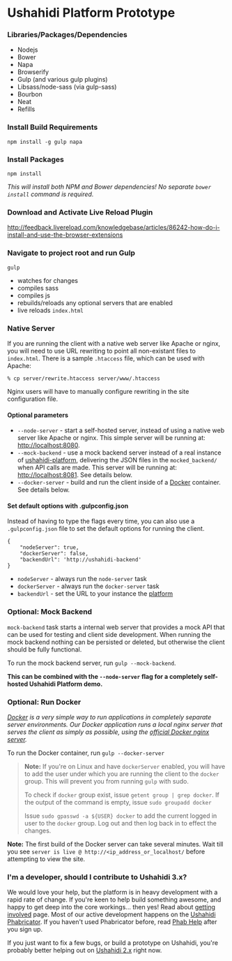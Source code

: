 Ushahidi Platform Prototype
===========================

### Libraries/Packages/Dependencies

* Nodejs
* Bower
* Napa
* Browserify
* Gulp (and various gulp plugins)
* Libsass/node-sass (via gulp-sass)
* Bourbon
* Neat
* Refills

### Install Build Requirements
`npm install -g gulp napa`

### Install Packages
`npm install`

*This will install both NPM and Bower dependencies! No separate `bower install` command is required.*

### Download and Activate Live Reload Plugin

http://feedback.livereload.com/knowledgebase/articles/86242-how-do-i-install-and-use-the-browser-extensions

### Navigate to project root and run Gulp

`gulp`

* watches for changes
* compiles sass
* compiles js
* rebuilds/reloads any optional servers that are enabled
* live reloads `index.html`

### Native Server

If you are running the client with a native web server like Apache or nginx, you will need to use URL rewriting to point all non-existant files to `index.html`. There is a sample `.htaccess` file, which can be used with Apache:

```
% cp server/rewrite.htaccess server/www/.htaccess
```

Nginx users will have to manually configure rewriting in the site configuration file.

#### Optional parameters ####

* `--node-server` - start a self-hosted server, instead of using a native web server like Apache or nginx. This simple server will be running at: <http://localhost:8080>.
* `--mock-backend` - use a mock backend server instead of a real instance of [ushahidi-platform](https://github.com/ushahidi/platform), delivering the JSON files in the `mocked_backend/` when API calls are made. This server will be running at: <http://localhost:8081>. See details below.
* `--docker-server` - build and run the client inside of a [Docker](https://docker.com/) container. See details below.

#### Set default options with .gulpconfig.json

Instead of having to type the flags every time, you can also use a `.gulpconfig.json` file to set the default options for running the client.

```
{
    "nodeServer": true,
    "dockerServer": false,
    "backendUrl": 'http://ushahidi-backend'
}
```

* `nodeServer` - always run the `node-server` task
* `dockerServer` - always run the `docker-server` task
* `backendUrl` - set the URL to your instance the [platform](https://github.com/ushahidi/platform)

### Optional: Mock Backend

`mock-backend` task starts a internal web server that provides a mock API that can be used for testing and client side development. When running the mock backend nothing can be persisted or deleted, but otherwise the client should be fully functional.

To run the mock backend server, run `gulp --mock-backend`.

**This can be combined with the `--node-server` flag for a completely self-hosted Ushahidi Platform demo.**

### Optional: Run Docker

*[Docker](https://www.docker.com/) is a very simple way to run applications in
completely separate server environments. Our Docker application runs a local
nginx server that serves the client as simply as possible, using the
[official Docker nginx server](https://registry.hub.docker.com/_/nginx/).*

To run the Docker container, run `gulp --docker-server`

> **Note:** If you're on Linux and have `dockerServer` enabled, you will have to add the user under which you are
> running the client to the `docker` group. This will prevent you from running `gulp` with sudo.
>
> To check if `docker` group exist, issue `getent group | grep docker`. If the output of the command
> is empty, issue `sudo groupadd docker`
>
> Issue `sudo gpasswd -a ${USER} docker` to add the current logged in user to the `docker` group. Log out and then log back in to effect the changes.

**Note:** The first build of the Docker server can take several minutes. Wait till you see `server is live @ http://<ip_address_or_localhost/` before attempting to view the site. 

### I'm a developer, should I contribute to Ushahidi 3.x?

We would love your help, but the platform is in heavy development with a rapid rate
of change. If you're keen to help build something awesome, and happy to get deep
into the core workings... then yes! Read about [getting involved](https://wiki.ushahidi.com/display/WIKI/Ushahidi+v3.x+-+Getting+Involved) page.
Most of our active development happens on the [Ushahidi Phabricator](https://phabricator.ushahidi.com/).
If you haven't used Phabricator before, read [Phab Help](https://phabricator.ushahidi.com/w/help/phabricator/) after you sign up.

If you just want to fix a few bugs, or build a prototype on Ushahidi, you're probably
better helping out on [Ushahidi 2.x](https://github.com/ushahidi/Ushahidi_Web) right now.
